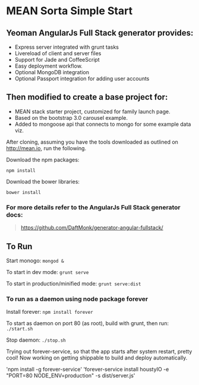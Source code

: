 # MEAN Sorta Simple Start

## Yeoman AngularJs Full Stack generator provides:

 * Express server integrated with grunt tasks
 * Livereload of client and server files
 * Support for Jade and CoffeeScript
 * Easy deployment workflow.
 * Optional MongoDB integration
 * Optional Passport integration for adding user accounts

## Then modified to create a base project for:

 * MEAN stack starter project, customized for family launch page.
 * Based on the bootstrap 3.0 carousel example.
 * Added to mongoose api that connects to mongo for some example data viz.

After cloning, assuming you have the tools downloaded as outlined on http://mean.io, run the following.

Download the npm packages:
```
npm install
```

Download the bower libraries:
```
bower install
```

### For more details refer to the AngularJs Full Stack generator docs:

> https://github.com/DaftMonk/generator-angular-fullstack/

## To Run

Start monogo: `mongod &`

To start in dev mode: `grunt serve`

To start in production/minified mode: `grunt serve:dist`

### To run as a daemon using node package forever

Install forever: `npm install forever`

To start as daemon on port 80 (as root), build with grunt, then run: `./start.sh`

Stop daemon: `./stop.sh`

Trying out forever-service, so that the app starts after system restart, pretty cool!
Now working on getting shippable to build and deploy automatically.

'npm install -g forever-service'
'forever-service install houstyIO -e "PORT=80 NODE_ENV=production" -s dist/server.js'
